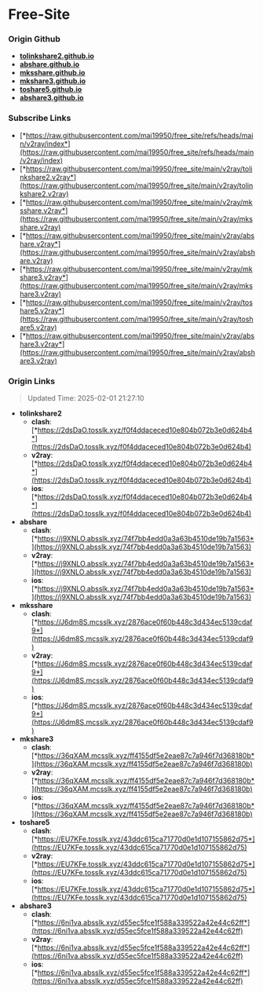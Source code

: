 # Free-Site

### Origin Github

- [**tolinkshare2.github.io**](https://github.com/tolinkshare2/tolinkshare2.github.io)
- [**abshare.github.io**](https://github.com/abshare/abshare.github.io)
- [**mksshare.github.io**](https://github.com/mksshare/mksshare.github.io)
- [**mkshare3.github.io**](https://github.com/mkshare3/mkshare3.github.io)
- [**toshare5.github.io**](https://github.com/toshare5/toshare5.github.io)
- [**abshare3.github.io**](https://github.com/abshare3/abshare3.github.io)

### Subscribe Links

- [*https://raw.githubusercontent.com/mai19950/free_site/refs/heads/main/v2ray/index*](https://raw.githubusercontent.com/mai19950/free_site/refs/heads/main/v2ray/index)
- [*https://raw.githubusercontent.com/mai19950/free_site/main/v2ray/tolinkshare2.v2ray*](https://raw.githubusercontent.com/mai19950/free_site/main/v2ray/tolinkshare2.v2ray)
- [*https://raw.githubusercontent.com/mai19950/free_site/main/v2ray/mksshare.v2ray*](https://raw.githubusercontent.com/mai19950/free_site/main/v2ray/mksshare.v2ray)
- [*https://raw.githubusercontent.com/mai19950/free_site/main/v2ray/abshare.v2ray*](https://raw.githubusercontent.com/mai19950/free_site/main/v2ray/abshare.v2ray)
- [*https://raw.githubusercontent.com/mai19950/free_site/main/v2ray/mkshare3.v2ray*](https://raw.githubusercontent.com/mai19950/free_site/main/v2ray/mkshare3.v2ray)
- [*https://raw.githubusercontent.com/mai19950/free_site/main/v2ray/toshare5.v2ray*](https://raw.githubusercontent.com/mai19950/free_site/main/v2ray/toshare5.v2ray)
- [*https://raw.githubusercontent.com/mai19950/free_site/main/v2ray/abshare3.v2ray*](https://raw.githubusercontent.com/mai19950/free_site/main/v2ray/abshare3.v2ray)

### Origin Links

> Updated Time: 2025-02-01 21:27:10

- **tolinkshare2**
  - **clash**: [*https://2dsDaO.tosslk.xyz/f0f4ddaceced10e804b072b3e0d624b4*](https://2dsDaO.tosslk.xyz/f0f4ddaceced10e804b072b3e0d624b4)
  - **v2ray**: [*https://2dsDaO.tosslk.xyz/f0f4ddaceced10e804b072b3e0d624b4*](https://2dsDaO.tosslk.xyz/f0f4ddaceced10e804b072b3e0d624b4)
  - **ios**: [*https://2dsDaO.tosslk.xyz/f0f4ddaceced10e804b072b3e0d624b4*](https://2dsDaO.tosslk.xyz/f0f4ddaceced10e804b072b3e0d624b4)
- **abshare**
  - **clash**: [*https://j9XNLO.absslk.xyz/74f7bb4edd0a3a63b4510de19b7a1563*](https://j9XNLO.absslk.xyz/74f7bb4edd0a3a63b4510de19b7a1563)
  - **v2ray**: [*https://j9XNLO.absslk.xyz/74f7bb4edd0a3a63b4510de19b7a1563*](https://j9XNLO.absslk.xyz/74f7bb4edd0a3a63b4510de19b7a1563)
  - **ios**: [*https://j9XNLO.absslk.xyz/74f7bb4edd0a3a63b4510de19b7a1563*](https://j9XNLO.absslk.xyz/74f7bb4edd0a3a63b4510de19b7a1563)
- **mksshare**
  - **clash**: [*https://J6dm8S.mcsslk.xyz/2876ace0f60b448c3d434ec5139cdaf9*](https://J6dm8S.mcsslk.xyz/2876ace0f60b448c3d434ec5139cdaf9)
  - **v2ray**: [*https://J6dm8S.mcsslk.xyz/2876ace0f60b448c3d434ec5139cdaf9*](https://J6dm8S.mcsslk.xyz/2876ace0f60b448c3d434ec5139cdaf9)
  - **ios**: [*https://J6dm8S.mcsslk.xyz/2876ace0f60b448c3d434ec5139cdaf9*](https://J6dm8S.mcsslk.xyz/2876ace0f60b448c3d434ec5139cdaf9)
- **mkshare3**
  - **clash**: [*https://36qXAM.mcsslk.xyz/ff4155df5e2eae87c7a946f7d368180b*](https://36qXAM.mcsslk.xyz/ff4155df5e2eae87c7a946f7d368180b)
  - **v2ray**: [*https://36qXAM.mcsslk.xyz/ff4155df5e2eae87c7a946f7d368180b*](https://36qXAM.mcsslk.xyz/ff4155df5e2eae87c7a946f7d368180b)
  - **ios**: [*https://36qXAM.mcsslk.xyz/ff4155df5e2eae87c7a946f7d368180b*](https://36qXAM.mcsslk.xyz/ff4155df5e2eae87c7a946f7d368180b)
- **toshare5**
  - **clash**: [*https://EU7KFe.tosslk.xyz/43ddc615ca71770d0e1d107155862d75*](https://EU7KFe.tosslk.xyz/43ddc615ca71770d0e1d107155862d75)
  - **v2ray**: [*https://EU7KFe.tosslk.xyz/43ddc615ca71770d0e1d107155862d75*](https://EU7KFe.tosslk.xyz/43ddc615ca71770d0e1d107155862d75)
  - **ios**: [*https://EU7KFe.tosslk.xyz/43ddc615ca71770d0e1d107155862d75*](https://EU7KFe.tosslk.xyz/43ddc615ca71770d0e1d107155862d75)
- **abshare3**
  - **clash**: [*https://6ni1va.absslk.xyz/d55ec5fce1f588a339522a42e44c62ff*](https://6ni1va.absslk.xyz/d55ec5fce1f588a339522a42e44c62ff)
  - **v2ray**: [*https://6ni1va.absslk.xyz/d55ec5fce1f588a339522a42e44c62ff*](https://6ni1va.absslk.xyz/d55ec5fce1f588a339522a42e44c62ff)
  - **ios**: [*https://6ni1va.absslk.xyz/d55ec5fce1f588a339522a42e44c62ff*](https://6ni1va.absslk.xyz/d55ec5fce1f588a339522a42e44c62ff)
